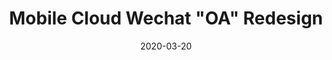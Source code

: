 ---
date: 2020-03-20
published: true
title: "Mobile Cloud Wechat \"OA\" Redesign"
description: "Mobile Cloud Wechat Official Account Header and Footer Visual Redesign"
categories: 
disciplines: Graphic, Media
media: App
ownership: Personal
client:
time_period: 2020
thumbnail: "/projects/wechat-thumbnail.png"

intro: |
  The Mobile Cloud team is not very satisfied with the visuals of the header and footer images of their public account. They hope I can improve the visuals of the public account.

content_layout:




  - section_layout: text
    content: |
      <h2><b>Original scheme</b></h2>

  - section_layout: 1col-narrow
    images:
      - caption:
        description: 
        url: '/projects/wechat-1-0.gif'
        width: 
        height:

  - section_layout: text
    content: |
      The original design had some issues: 1. The blank space before the appearance of the Mobile Cloud logo was too long; 2. Visually, it was too cluttered and failed to convey the professionalism and reliability of Mobile Cloud. Based on these observations, I created several visual solutions, among which the animation in Solution 2 has been applied to the opening of the Mobile Cloud video channel.

  - section_layout: text
    content: |
      <h2><b>Scheme One</b></h2>

  - section_layout: 1col-narrow
    images:
      - caption:
        description: 
        url: '/projects/wechat-1-1.png'
        width: 
        height:

  - section_layout: text
    content: |
      <h2><b>Scheme Two</b></h2>
  
  - section_layout: 1col-narrow
    images:
      - caption:
        description: 
        url: '/projects/wechat-1-2.gif'
        width: 
        height:

  - section_layout: text
    content: |
      <h2><b>Scheme Three</b></h2>

  - section_layout: 1col-narrow
    images:
      - caption:
        description: 
        url: '/projects/wechat-1-3.gif'
        width: 
        height:

---
